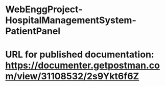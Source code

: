 # WebEnggProject-HospitalManagementSystem-PatientPanel

# URL for published documentation: https://documenter.getpostman.com/view/31108532/2s9Ykt6f6Z